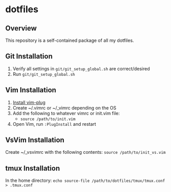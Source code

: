 dotfiles
===

## Overview

This repository is a self-contained package of all my dotfiles.

## Git Installation

1. Verify all settings in `git/git_setup_global.sh` are correct/desired
1. Run `git/git_setup_global.sh`

## Vim Installation

1. [Install vim-plug](https://github.com/junegunn/vim-plug)
1. Create ~/.vimrc or ~/\_vimrc depending on the OS
1. Add the following to whatever vimrc or init.vim file:
    * `source /path/to/init.vim`
1. Open Vim, run `:PlugInstall` and restart

## VsVim Installation

Create ~/\_vsvimrc with the following contents:
`source /path/to/init_vs.vim`

## tmux Installation

In the home directory:
`echo source-file /path/to/dotfiles/tmux/tmux.conf > .tmux.conf`

